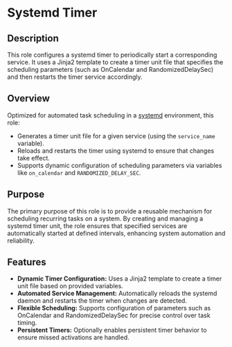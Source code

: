 # Systemd Timer

## Description

This role configures a systemd timer to periodically start a corresponding service. It uses a Jinja2 template to create a timer unit file that specifies the scheduling parameters (such as OnCalendar and RandomizedDelaySec) and then restarts the timer service accordingly.

## Overview

Optimized for automated task scheduling in a [systemd](https://en.wikipedia.org/wiki/Systemd) environment, this role:
- Generates a timer unit file for a given service (using the `service_name` variable).
- Reloads and restarts the timer using systemd to ensure that changes take effect.
- Supports dynamic configuration of scheduling parameters via variables like `on_calendar` and `RANDOMIZED_DELAY_SEC`.

## Purpose

The primary purpose of this role is to provide a reusable mechanism for scheduling recurring tasks on a system. By creating and managing a systemd timer unit, the role ensures that specified services are automatically started at defined intervals, enhancing system automation and reliability.

## Features

- **Dynamic Timer Configuration:** Uses a Jinja2 template to create a timer unit file based on provided variables.
- **Automated Service Management:** Automatically reloads the systemd daemon and restarts the timer when changes are detected.
- **Flexible Scheduling:** Supports configuration of parameters such as OnCalendar and RandomizedDelaySec for precise control over task timing.
- **Persistent Timers:** Optionally enables persistent timer behavior to ensure missed activations are handled.
